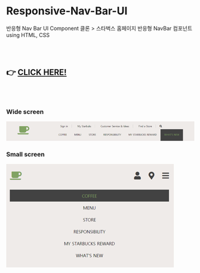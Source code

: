 # Responsive-Nav-Bar-UI

반응형 Nav Bar UI Component
클론 > 스타벅스 홈페이지 반응형 NavBar 컴포넌트 
using HTML, CSS

<br/><br/>
## 👉 [CLICK HERE!](https://jisupark0106.github.io/Responsive-Nav-Bar-UI/index.html)

<br/><br/>
### Wide screen
![wide](https://github.com/jisupark0106/Responsive-Nav-Bar-UI/blob/master/ReadMe%20Image/wide%20version.png)



### Small screen
![small](https://github.com/jisupark0106/Responsive-Nav-Bar-UI/blob/master/ReadMe%20Image/mobile%20version.png)
